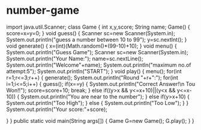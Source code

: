 # number-game
import java.util.Scanner;
class Game
{
    int x,y,score; String name;
    Game()
    {
        score=x=y=0;
    }
            void guess()
            {
                Scanner sc=new Scanner(System.in);
                System.out.println("guess a number between 10 to 99");
                y=sc.nextInt();
            }
            void generate()
            {
                x=(int)(Math.random()*(99-10)+10);
            }
            void menu()
            {
                System.out.println("Guess Game");
                Scanner sc=new Scanner(System.in);
                System.out.println("Your Name:");
                name=sc.nextLine();
                System.out.println("Welcome"+name);
                System.out.println("maximum no.of attempt:5");
                System.out.println("START");
            }
            void play()
            {
                menu();
                for(int r=1;r<=3;r++)
                {
                    generate();
                    System.out.println("Round "+r+":");
                    for(int i=1;i<=5;i++)
                    {
                        guess();
                        if(x==y)
                        {
                            System.out.println("Correct Answer!\n Tou Won!!");
                            score=score+10;
                            break;
                        }
                        else if((y>x && y<=x+10)||(y<x && y<=x-10))
                        {
                            System.out.println("You are near to the number");
                        }
                        else if(y>x+10)
                        {
                            System.out.println("Too High");
                        }
                        else
                        {
                        System.out.println("Too Low");
                        }
                    }
                    System.out.println("Your score:"+score);
                    
  }
            }
    public static void main(String args[])
     {
         Game G=new Game();
          G.play();
       }
   }
